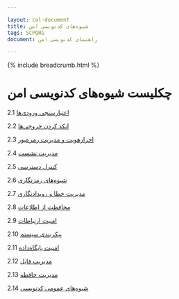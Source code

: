 ```yaml
---

layout: col-document
title: شیوه‌های کدنویسی امن
tags: SCPQRG
document: راهنمای کدنویسی امن

---
```


{% include breadcrumb.html %}
# چکلیست شیوه‌های کدنویسی امن

2.1 [اعتبارسنجی ورودی‌ها](05-checklist.md#input-validation)

2.2 [انکد کردن خروجی‌ها](05-checklist.md#output-encoding)

2.3 [احرازهویت و مدیریت رمزعبور](05-checklist.md#authentication-and-password-management)

2.4 [مدیریت نشست](05-checklist.md#session-management)

2.5 [کنترل دسترسی](05-checklist.md#access-control)

2.6 [شیوه‌های رمزنگاری](05-checklist.md#cryptographic-practices)

2.7 [مدیریت خطا و رویدادنگاری](05-checklist.md#error-handling-and-logging)

2.8 [محافظت از اطلاعات](05-checklist.md#data-protection)

2.9 [امنیت ارتباطات](05-checklist.md#communication-security)

2.10 [پیکربندی سیستم](05-checklist.md#system-configuration)

2.11 [امنیت پایگاه‌داده](05-checklist.md#database-security)

2.12 [مدیریت فایل](05-checklist.md#file-management)

2.13 [مدیریت حافظه](05-checklist.md#memory-management)

2.14 [شیوه‌های عمومی کدنویسی](05-checklist.md#general-coding-practices)
